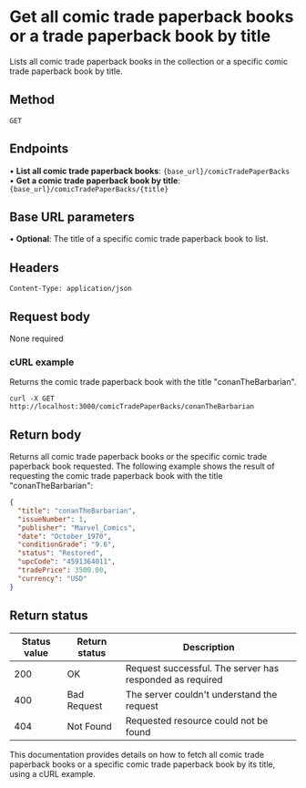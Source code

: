 # Get all comic trade paperback books or a trade paperback book by title

Lists all comic trade paperback books in the collection or a specific comic trade paperback book by title.

## Method

`GET`

## Endpoints
•	**List all comic trade paperback books**: `{base_url}/comicTradePaperBacks` <br>
•	**Get a comic trade paperback book by title**: `{base_url}/comicTradePaperBacks/{title}` 

## Base URL parameters
•	**Optional**: The title of a specific comic trade paperback book to list.

## Headers

`Content-Type: application/json`

## Request body

None required

### cURL example
Returns the comic trade paperback book with the title "conanTheBarbarian".

```
curl -X GET http://localhost:3000/comicTradePaperBacks/conanTheBarbarian
```

## Return body
Returns all comic trade paperback books or the specific comic trade paperback book requested. The following example shows the result of requesting the comic trade paperback book with the title "conanTheBarbarian":

```json
{
  "title": "conanTheBarbarian",
  "issueNumber": 1,
  "publisher": "Marvel_Comics",
  "date": "October_1970",
  "conditionGrade": "9.6",
  "status": "Restored",
  "upcCode": "4591364011",
  "tradePrice": 3500.00,
  "currency": "USD"
}
```

## Return status

| Status value | Return status | Description |
| ------------ | ------------- | ------------------------------------------------------------ |
| 200          | OK       | Request successful. The server has responded as required |
| 400          | Bad Request   | The server couldn't understand the request |
| 404 | Not Found | Requested resource could not be found |

This documentation provides details on how to fetch all comic trade paperback books or a specific comic trade paperback book by its title, using a cURL example.
